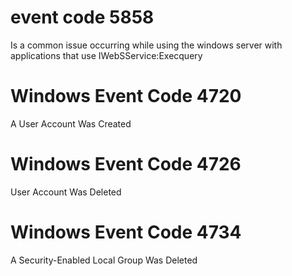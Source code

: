 # event code 5858
Is a common issue occurring while using the windows server with applications that use IWebSService:Execquery

# Windows Event Code 4720
A User Account Was Created

# Windows Event Code 4726
User Account Was Deleted

# Windows Event Code 4734
A Security-Enabled Local Group Was Deleted

